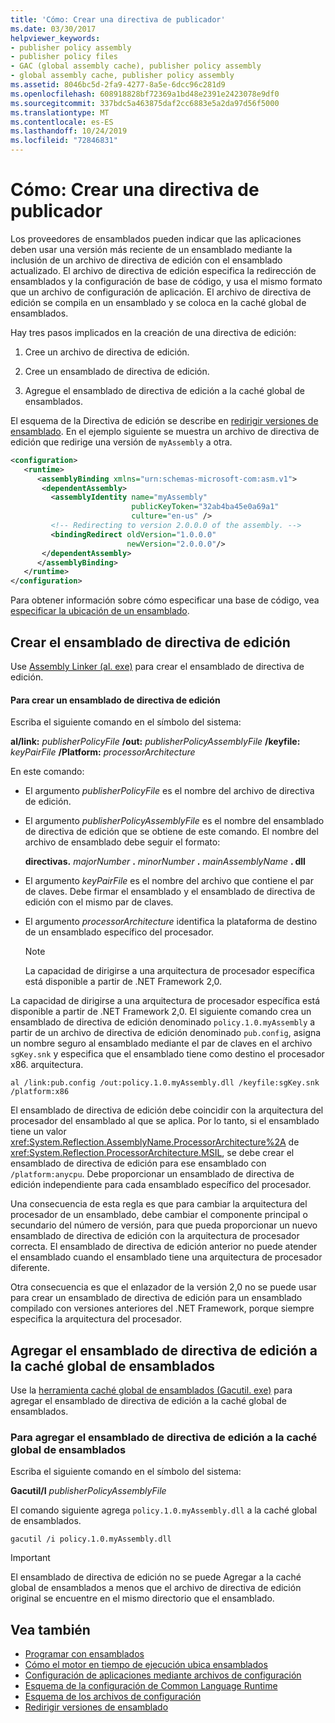 ```yaml
---
title: 'Cómo: Crear una directiva de publicador'
ms.date: 03/30/2017
helpviewer_keywords:
- publisher policy assembly
- publisher policy files
- GAC (global assembly cache), publisher policy assembly
- global assembly cache, publisher policy assembly
ms.assetid: 8046bc5d-2fa9-4277-8a5e-6dcc96c281d9
ms.openlocfilehash: 608918828bf72369a1bd48e2391e2423078e9df0
ms.sourcegitcommit: 337bdc5a463875daf2cc6883e5a2da97d56f5000
ms.translationtype: MT
ms.contentlocale: es-ES
ms.lasthandoff: 10/24/2019
ms.locfileid: "72846831"
---
```

# <a name="how-to-create-a-publisher-policy"></a>Cómo: Crear una directiva de publicador

Los proveedores de ensamblados pueden indicar que las aplicaciones deben usar una versión más reciente de un ensamblado mediante la inclusión de un archivo de directiva de edición con el ensamblado actualizado. El archivo de directiva de edición especifica la redirección de ensamblados y la configuración de base de código, y usa el mismo formato que un archivo de configuración de aplicación. El archivo de directiva de edición se compila en un ensamblado y se coloca en la caché global de ensamblados.

Hay tres pasos implicados en la creación de una directiva de edición:

1. Cree un archivo de directiva de edición.

2. Cree un ensamblado de directiva de edición.

3. Agregue el ensamblado de directiva de edición a la caché global de ensamblados.

El esquema de la Directiva de edición se describe en [redirigir versiones de ensamblado](redirect-assembly-versions.md). En el ejemplo siguiente se muestra un archivo de directiva de edición que redirige una versión de `myAssembly` a otra.

```xml
<configuration>
   <runtime>
      <assemblyBinding xmlns="urn:schemas-microsoft-com:asm.v1">
       <dependentAssembly>
         <assemblyIdentity name="myAssembly"
                           publicKeyToken="32ab4ba45e0a69a1"
                           culture="en-us" />
         <!-- Redirecting to version 2.0.0.0 of the assembly. -->
         <bindingRedirect oldVersion="1.0.0.0"
                          newVersion="2.0.0.0"/>
       </dependentAssembly>
      </assemblyBinding>
   </runtime>
</configuration>
```

Para obtener información sobre cómo especificar una base de código, vea [especificar la ubicación de un ensamblado](specify-assembly-location.md).

## <a name="creating-the-publisher-policy-assembly"></a>Crear el ensamblado de directiva de edición

Use [Assembly Linker (al. exe)](../tools/al-exe-assembly-linker.md) para crear el ensamblado de directiva de edición.

#### <a name="to-create-a-publisher-policy-assembly"></a>Para crear un ensamblado de directiva de edición

Escriba el siguiente comando en el símbolo del sistema:

**al/link:** *publisherPolicyFile* **/out:** *publisherPolicyAssemblyFile* **/keyfile:** *keyPairFile* **/Platform:** *processorArchitecture*

En este comando:

- El argumento *publisherPolicyFile* es el nombre del archivo de directiva de edición.

- El argumento *publisherPolicyAssemblyFile* es el nombre del ensamblado de directiva de edición que se obtiene de este comando. El nombre del archivo de ensamblado debe seguir el formato:

  **directivas.** *majorNumber* **.** *minorNumber* **.** *mainAssemblyName* **. dll**

- El argumento *keyPairFile* es el nombre del archivo que contiene el par de claves. Debe firmar el ensamblado y el ensamblado de directiva de edición con el mismo par de claves.

- El argumento *processorArchitecture* identifica la plataforma de destino de un ensamblado específico del procesador.

  > [!NOTE]
  > La capacidad de dirigirse a una arquitectura de procesador específica está disponible a partir de .NET Framework 2,0.

La capacidad de dirigirse a una arquitectura de procesador específica está disponible a partir de .NET Framework 2,0. El siguiente comando crea un ensamblado de directiva de edición denominado `policy.1.0.myAssembly` a partir de un archivo de directiva de edición denominado `pub.config`, asigna un nombre seguro al ensamblado mediante el par de claves en el archivo `sgKey.snk` y especifica que el ensamblado tiene como destino el procesador x86. arquitectura.

```
al /link:pub.config /out:policy.1.0.myAssembly.dll /keyfile:sgKey.snk /platform:x86
```

El ensamblado de directiva de edición debe coincidir con la arquitectura del procesador del ensamblado al que se aplica. Por lo tanto, si el ensamblado tiene un valor <xref:System.Reflection.AssemblyName.ProcessorArchitecture%2A> de <xref:System.Reflection.ProcessorArchitecture.MSIL>, se debe crear el ensamblado de directiva de edición para ese ensamblado con `/platform:anycpu`. Debe proporcionar un ensamblado de directiva de edición independiente para cada ensamblado específico del procesador.

Una consecuencia de esta regla es que para cambiar la arquitectura del procesador de un ensamblado, debe cambiar el componente principal o secundario del número de versión, para que pueda proporcionar un nuevo ensamblado de directiva de edición con la arquitectura de procesador correcta. El ensamblado de directiva de edición anterior no puede atender el ensamblado cuando el ensamblado tiene una arquitectura de procesador diferente.

Otra consecuencia es que el enlazador de la versión 2,0 no se puede usar para crear un ensamblado de directiva de edición para un ensamblado compilado con versiones anteriores del .NET Framework, porque siempre especifica la arquitectura del procesador.

## <a name="adding-the-publisher-policy-assembly-to-the-global-assembly-cache"></a>Agregar el ensamblado de directiva de edición a la caché global de ensamblados

Use la [herramienta caché global de ensamblados (Gacutil. exe)](../tools/gacutil-exe-gac-tool.md) para agregar el ensamblado de directiva de edición a la caché global de ensamblados.

### <a name="to-add-the-publisher-policy-assembly-to-the-global-assembly-cache"></a>Para agregar el ensamblado de directiva de edición a la caché global de ensamblados

Escriba el siguiente comando en el símbolo del sistema:

**Gacutil/I**  *publisherPolicyAssemblyFile*

El comando siguiente agrega `policy.1.0.myAssembly.dll` a la caché global de ensamblados.

```
gacutil /i policy.1.0.myAssembly.dll
```

> [!IMPORTANT]
> El ensamblado de directiva de edición no se puede Agregar a la caché global de ensamblados a menos que el archivo de directiva de edición original se encuentre en el mismo directorio que el ensamblado.

## <a name="see-also"></a>Vea también

- [Programar con ensamblados](../../standard/assembly/program.md)
- [Cómo el motor en tiempo de ejecución ubica ensamblados](../deployment/how-the-runtime-locates-assemblies.md)
- [Configuración de aplicaciones mediante archivos de configuración](index.md)
- [Esquema de la configuración de Common Language Runtime](./file-schema/runtime/index.md)
- [Esquema de los archivos de configuración](./file-schema/index.md)
- [Redirigir versiones de ensamblado](redirect-assembly-versions.md)
